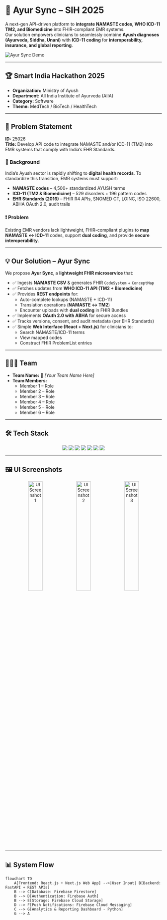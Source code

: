 # 🌿 Ayur Sync – SIH 2025  

A next-gen API-driven platform to **integrate NAMASTE codes, WHO ICD-11 TM2, and Biomedicine** into FHIR-compliant EMR systems.  
Our solution empowers clinicians to seamlessly combine **Ayush diagnoses (Ayurveda, Siddha, Unani)** with **ICD-11 coding** for **interoperability, insurance, and global reporting**.  

![Ayur Sync Demo](assets/ayursync_demo.gif) <!-- Replace with actual GIF -->

---

## 🏆 Smart India Hackathon 2025  

- **Organization:** Ministry of Ayush  
- **Department:** All India Institute of Ayurveda (AIIA)  
- **Category:** Software  
- **Theme:** MedTech / BioTech / HealthTech  

---

## 📌 Problem Statement  

**ID:** 25026  
**Title:** Develop API code to integrate NAMASTE and/or ICD-11 (TM2) into EMR systems that comply with India’s EHR Standards.  

### 🔎 Background  
India’s Ayush sector is rapidly shifting to **digital health records**. To standardize this transition, EMR systems must support:  
- **NAMASTE codes** – 4,500+ standardized AYUSH terms  
- **ICD-11 (TM2 & Biomedicine)** – 529 disorders + 196 pattern codes  
- **EHR Standards (2016)** – FHIR R4 APIs, SNOMED CT, LOINC, ISO 22600, ABHA OAuth 2.0, audit trails  

### ❗ Problem  
Existing EMR vendors lack lightweight, FHIR-compliant plugins to **map NAMASTE ↔ ICD-11** codes, support **dual coding**, and provide **secure interoperability**.  

---

## 💡 Our Solution – Ayur Sync  

We propose **Ayur Sync**, a **lightweight FHIR microservice** that:  

- ✅ Ingests **NAMASTE CSV** & generates FHIR `CodeSystem` + `ConceptMap`  
- ✅ Fetches updates from **WHO ICD-11 API (TM2 + Biomedicine)**  
- ✅ Provides **REST endpoints** for:  
  - Auto-complete lookups (NAMASTE + ICD-11)  
  - Translation operations (**NAMASTE ↔ TM2**)  
  - Encounter uploads with **dual coding** in FHIR Bundles  
- ✅ Implements **OAuth 2.0 with ABHA** for secure access  
- ✅ Tracks versions, consent, and audit metadata (per EHR Standards)  
- ✅ Simple **Web Interface (React + Next.js)** for clinicians to:  
  - Search NAMASTE/ICD-11 terms  
  - View mapped codes  
  - Construct FHIR ProblemList entries  

---

## 👨‍👩‍👦 Team  

- **Team Name:** 🚀 *[Your Team Name Here]*  
- **Team Members:**  
  - Member 1 – Role  
  - Member 2 – Role  
  - Member 3 – Role  
  - Member 4 – Role  
  - Member 5 – Role  
  - Member 6 – Role  

---

## 🛠 Tech Stack  

<p align="center">
  <img src="https://img.shields.io/badge/React-20232A?style=for-the-badge&logo=react&logoColor=61DAFB"/>
  <img src="https://img.shields.io/badge/Next.js-000000?style=for-the-badge&logo=nextdotjs&logoColor=white"/>
  <img src="https://img.shields.io/badge/Python-3776AB?style=for-the-badge&logo=python&logoColor=white"/>
  <img src="https://img.shields.io/badge/FastAPI-009688?style=for-the-badge&logo=fastapi&logoColor=white"/>
  <img src="https://img.shields.io/badge/REST-02569B?style=for-the-badge&logo=swagger&logoColor=white"/>
  <img src="https://img.shields.io/badge/Firebase-FFCA28?style=for-the-badge&logo=firebase&logoColor=black"/>
  <img src="https://img.shields.io/badge/VS%20Code-007ACC?style=for-the-badge&logo=visualstudiocode&logoColor=white"/>
</p>  

---

## 🖼 UI Screenshots  

<p align="center">
  <img src="assets/ui1.png" width="30%" alt="UI Screenshot 1"/>
  <img src="assets/ui2.png" width="30%" alt="UI Screenshot 2"/>
  <img src="assets/ui3.png" width="30%" alt="UI Screenshot 3"/>
</p>  

---

## 📊 System Flow  

```mermaid
flowchart TD
    A[Frontend: React.js + Next.js Web App] -->|User Input| B[Backend: FastAPI + REST APIs]
    B --> C[Database: Firebase Firestore]
    B --> D[Authentication: Firebase Auth]
    B --> E[Storage: Firebase Cloud Storage]
    D --> F[Push Notifications: Firebase Cloud Messaging]
    C --> G[Analytics & Reporting Dashboard - Python]
    G --> A

